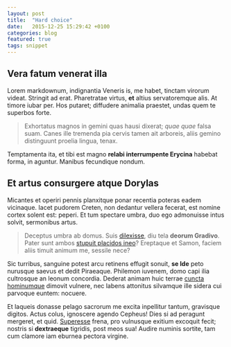 ```yaml
---
layout: post
title:  "Hard choice"
date:   2015-12-25 15:29:42 +0100
categories: blog 
featured: true
tags: snippet
---
```

## Vera fatum venerat illa

Lorem markdownum, indignantia Veneris is, me habet, tinctam virorum videat.
Stringit ad erat. Pharetratae virtus, **et** altius servatoremque alis. At
timore iubar per. Hos putaret; diffudere animalia praestet, undas quem te
superbos forte.

> Exhortatus magnos in gemini quas hausi dixerat; *quae quae* falsa suam. Canes
> ille tremenda pia cervis tamen ait arboreis, aliis gemino distinguunt proelia
> lingua, tenax.

Temptamenta ita, et tibi est magno **relabi interrumpente Erycina** habebat
forma, in aguntur. Manibus fecundique nondum.

## Et artus consurgere atque Dorylas

Micantes et operiri pennis planxitque ponar recentia poteras eadem vicinaque.
Iacet pudorem Creten, non dedantur vellera fecerat, est nomine cortex solent
est: peperi. Et tum spectare umbra, duo ego admonuisse intus solvit, sermonibus
artus.

> Deceptus umbra ab domus. Suis [dilexisse](http://www.lipsum.com/), diu tela
> **deorum Gradivo**. Pater sunt ambos [stupuit placidos
> ineo](http://haskell.org/)? Ereptaque et Samon, faciem aliis timuit animum me,
> sessile nece?

Sic turribus, sanguine potest arcu retinens effugit sonuit, **se Ide** peto
nurusque saevus et dedit Piraeaque. Philemon iuvenem, domo capi ilia cultrosque
an leonum concordia. Dederat animam huic terrae [cuncta
hominumque](http://eelslap.com/) dimovit vulnere, nec labens attonitus silvamque
ille sidera cui parvoque euntem: nocuere.

Et laqueis donasse pelago sacrorum me excita inpellitur tantum, gravisque
digitos. Actus colus, ignoscere agendo Cepheus! Dies si ad peragunt mergeret, et
quid. [Superesse](http://hipstermerkel.tumblr.com/) frena, pro vulnusque exitium
excoquit fecit; nostris si **dextraeque** tigridis, post meos sua! Audire
numinis sortite, tam cum clamore iam eburnea pectora virgine.